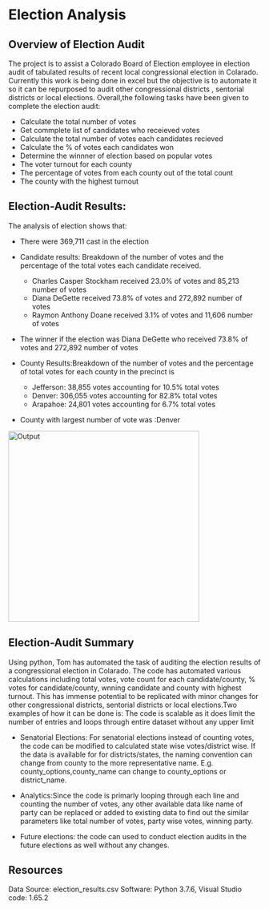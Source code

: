 # Election Analysis
## Overview of Election Audit
The project is to assist a Colorado Board of Election employee in election audit of tabulated results of recent local congressional election in Colarado.
Currently this work is being done in excel but the objective is to automate it so it can be repurposed to audit other congressional districts , sentorial districts or local elections. Overall,the following tasks have been given to complete the election audit: 

* Calculate the total number of votes
* Get commplete list of candidates who receieved votes
* Calculate the total number of votes each candidates recieved
* Calculate the % of votes each candidates won
* Determine the winnner of election based on popular votes
* The voter turnout for each county
* The percentage of votes from each county out of the total count
* The county with the highest turnout

## Election-Audit Results:
The analysis of election shows that:

* There were 369,711 cast in the election

* Candidate results: Breakdown of the number of votes and the percentage of the total votes each candidate received.
	* Charles Casper Stockham received 23.0% of votes and 85,213 number of votes
	* Diana DeGette received 73.8% of votes and 272,892 number of votes
	* Raymon Anthony Doane received 3.1% of votes and 11,606 number of votes

* The winner if the election was Diana DeGette who received 73.8% of votes and 272,892 number of votes

* County Results:Breakdown of the number of votes and the percentage of total votes for each county in the precinct is
	* Jefferson: 38,855 votes accounting for 10.5% total votes
	* Denver: 306,055 votes accounting for 82.8% total votes
	* Arapahoe: 24,801 votes accounting for 6.7% total votes

* County with largest number of vote was :Denver
 
<img width="381" alt="Output" src="https://user-images.githubusercontent.com/98617082/159110482-3a799fe6-0512-4f84-97d5-e8b2f16609af.png">


## Election-Audit Summary
Using python, Tom has automated the task of auditing the election results of a congressional election in Colarado. 
The code has automated various calculations including total votes, vote count for each candidate/county, % votes for candidate/county, wnning candidate and county with highest turnout.
This has immense potential to be replicated with minor changes for other congressional districts, sentorial districts or local elections.Two examples of how it can be done is:
The code is scalable as it does limit the number of entries and loops through entire dataset without any upper limit

* Senatorial Elections: For senatorial elections instead of counting votes, the code can be modified to calculated state wise votes/district wise. If the data is available for
for districts/states, the naming convention can change from county to the more representative name. E.g. county_options,county_name can change to county_options or district_name.

 
* Analytics:Since the code is primarly looping through each line and counting the number of votes, any other available data like name of party can be replaced or added to existing data 
to find out the similar parameters like total number of votes, party wise votes, winning party. 

* Future elections: the code can used to conduct election audits in the future elections as well without any changes. 
	


## Resources
Data Source: election_results.csv
Software: Python 3.7.6, Visual Studio code: 1.65.2
